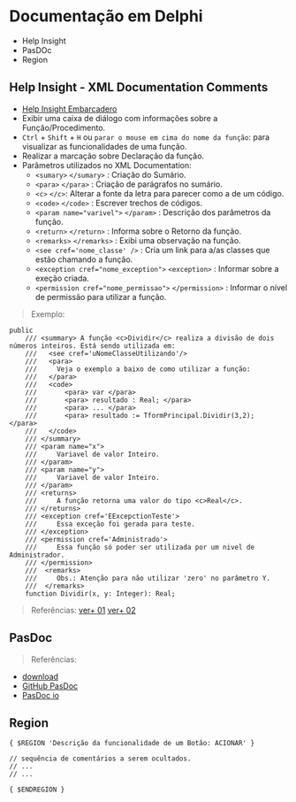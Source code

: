 # Documentação em Delphi
- Help Insight
- PasDOc
- Region

## Help Insight - XML Documentation Comments
- [Help Insight Embarcadero](https://docwiki.embarcadero.com/RADStudio/Sydney/en/Help_Insight)
- Exibir uma caixa de diálogo com informações sobre a Função/Procedimento.
- `Ctrl` + `Shift` + `H` ou `parar o mouse em cima do nome da função`: para visualizar as funcionalidades de uma função.
- Realizar a marcação sobre Declaração da função.
- Parâmetros utilizados no XML Documentation:
  - `<sumary>` `</sumary>` : Criação do Sumário.
  - `<para>` `</para>` : Criação de parágrafos no sumário.
  - `<c>` `</c>`: Alterar a fonte da letra para parecer como a de um código.
  - `<code>` `</code>` : Escrever trechos de códigos.
  - `<param name="varivel">` `</param>` : Descrição dos parâmetros da função.
  - `<return>` `</return>` : Informa sobre o Retorno da função.
  - `<remarks>` `</remarks>` : Exibi uma observação na função.
  - `<see cref='nome_classe' />` : Cria um link para a/as classes que estão chamando a função.
  - `<exception cref="nome_exception">` `<exception>` : Informar sobre a exeção criada.
  - `<permission cref="nome_permissao">` `</permission>` : Informar o nível de permissão para utilizar a função.

> Exemplo:
~~~Delphi
public
    /// <summary> A função <c>Dividir</c> realiza a divisão de dois números inteiros. Está sendo utilizada em:
    ///   <see cref='uNomeClasseUtilizando'/>
    ///   <para>
    ///     Veja o exemplo a baixo de como utilizar a função:
    ///   </para>
    ///   <code>
    ///       <para> var </para>
    ///       <para> resultado : Real; </para>
    ///       <para> ... </para>
    ///       <para> resultado := TformPrincipal.Dividir(3,2);   </para>
    ///   </code>
    /// </summary>
    /// <param name="x">
    ///     Variavel de valor Inteiro.
    /// </param>
    /// <param name="y">
    ///     Variavel de valor Inteiro.
    /// </param>
    /// <returns>
    ///     A função retorna uma valor do tipo <c>Real</c>.
    /// </returns>
    /// <exception cref='EExcepctionTeste'>
    ///     Essa exceção foi gerada para teste.
    /// </exception>
    /// <permission cref='Administrado'>
    ///     Essa função só poder ser utilizada por um nivel de Administrador.
    /// </permission>
    ///  <remarks>
    ///     Obs.: Atenção para não utilizar 'zero' no parâmetro Y.
    ///  </remarks>
    function Dividir(x, y: Integer): Real;
~~~
> Referências:
[ver+ 01](http://docwiki.embarcadero.com/RADStudio/XE3/en/XML_Documentation_Comments)
[ver+ 02](https://www.youtube.com/watch?v=bQ5dSiLfwZI)



## PasDoc
> Referências:
- [download](https://sourceforge.net/projects/pasdoc/)
- [GitHub PasDoc](https://github.com/pasdoc/pasdoc)
- [PasDoc io](https://pasdoc.github.io/)


## Region
~~~Delphi
{ $REGION 'Descrição da funcionalidade de um Botão: ACIONAR' }

// sequência de comentários a serem ocultados.
// ...
// ...

{ $ENDREGION }
~~~


